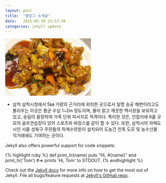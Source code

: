 ```yaml
---
layout: post
title:  "블로그 소개글"
date:   2015-05-30 23:52:38
categories: jekyll update
---
```


<img src  = "../images/images.jpeg"></img>

* 삼척 삼척시청에서 5㎞ 가량의 근거리에 위치한 곳으로서 일명 승공 해변이라고도 불리우는 이곳은 평균 수심 1~2m 정도이며, 물이 맑고 깨끗한 백사장을 보유하고 있고, 송림이 울창하여 가족 단위 피서지로 적격이다. 특이한 것은, 인접지에 6홀 규모의 골프연습장이 있어 스포츠와 바캉스를 같이 할 수 있다. 또한, 삼척시의 자매도시인 서울 성북구 주민들의 하계수련원이 설치되어 도농간 친목 도모 및 농수산물 직거래에도 기여하는 곳이다.


Jekyll also offers powerful support for code snippets:

{% highlight ruby %}
def print_hi(name)
  puts "Hi, #{name}"
end
print_hi('Tom')
#=> prints 'Hi, Tom' to STDOUT.
{% endhighlight %}

Check out the [Jekyll docs][jekyll] for more info on how to get the most out of Jekyll. File all bugs/feature requests at [Jekyll's GitHub repo][jekyll-gh].

[jekyll-gh]: https://github.com/jekyll/jekyll
[jekyll]:    http://jekyllrb.com
